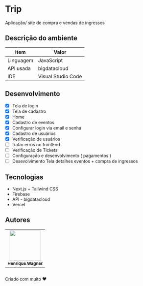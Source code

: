 #  Trip

Aplicação/ site de compra e vendas de ingressos

##  Descrição do ambiente

| Item | Valor |
|-|-|
| Linguagem | JavaScript |
| API usada | bigdatacloud |
| IDE | Visual Studio Code |

##  Desenvolvimento

- [X] Tela de login
- [X] Tela de cadastro
- [X] Home
- [X] Cadastro de eventos
- [X] Configurar login via email e senha
- [X] Cadastro de usuários
- [X] Verificação de usuários
- [ ] tratar erros no frontEnd
- [ ] Verificação de Tickets
- [ ] Configuração e desenvolvimento ( pagamentos )
- [ ] Desevolvimento Tela detalhes eventos + compra de ingressos

## Tecnologias

* Next.js + Tailwind CSS
* Firebase
* API - bigdatacloud
* Vercel


##  Autores

<table>
  <tr>
    <td align="center"><a href="https://github.com/ikewagner"><img src="https://avatars.githubusercontent.com/u/25329337?v=4?s=100" width="100px;" alt=""/><br /><sub><b>Henrique Wagner</b></sub></a></td>
  </tr>
</table>

## 

Criado com muito ❤️
